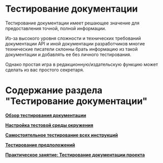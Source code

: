 # Тестирование документации

Тестирование документации имеет решающее значение для предоставления точной, полной информации.

Из-за высокого уровня сложности и технических требований документации API и иной документации разработчиков многие технические писатели склонны брать информацию из такой документации и добавлять ее без личного тестирования.

Однако простая игра в редакционную/издательскую функцию может сделать из вас простого секретаря.

# Содержание раздела "Тестирование документации"

[**Обзор тестирования документации**](overview-testing.md)

[**Настройка тестовой среды окружения**](set-up-test-environment.md)

[**Самостоятельное тестирование всех инструкций**](test-instructions-yourself.md)

[**Тестирование предположений**](test-assumptions.md)

[**Практическое занятие: Тестирование документации проекта**](test-documentation.md)
